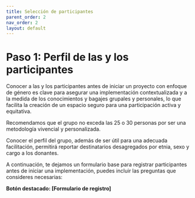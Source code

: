 ```yaml
---
title: Selección de participantes
parent_order: 2
nav_order: 2
layout: default
--- 
```


# Paso 1: Perfil de las y los participantes
Conocer a las y los participantes antes de iniciar un proyecto con enfoque de género es clave para asegurar una implementación contextualizada y a la medida de los conocimientos y bagajes grupales y personales, lo que facilita la creación de un espacio seguro para una participación activa y equitativa.

Recomendamos que el grupo no exceda las 25 o 30 personas por ser una metodología vivencial y personalizada.

Conocer el perfil del grupo, además de ser útil para una adecuada facilitación, permitirá reportar destinatarios desagregados por etnia, sexo y cargo a los donantes.

A continuación, te dejamos un formulario base para registrar participantes antes de iniciar una implementación, puedes incluir las preguntas que consideres necesarias:

**Botón destacado: \[Formulario de registro\]**

